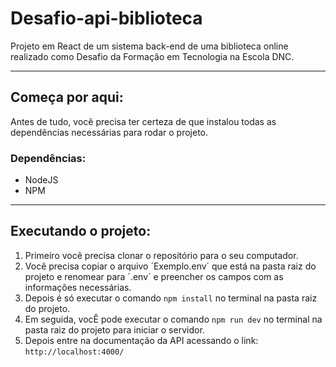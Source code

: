 # Desafio-api-biblioteca
Projeto em React de um sistema back-end de uma biblioteca online realizado como Desafio da Formação em Tecnologia na Escola DNC.


----------------------------------------------------------------------------------------------------------------------------

## Começa por aqui:

Antes de tudo, você precisa ter certeza de que instalou todas as dependências necessárias para rodar o projeto.

### Dependências:
- NodeJS
- NPM

-----------------------------------------------------------------------------------------------------------------------------

## Executando o projeto:
1) Primeiro você precisa clonar o repositório para o seu computador.
2) Você precisa copiar o arquivo ´Exemplo.env´ que está na pasta raiz do projeto e renomear para ´.env´ e preencher os campos com as informações necessárias.
3) Depois é só executar o comando ```npm install``` no terminal na pasta raiz do projeto.
4) Em seguida, vocÊ pode executar o comando ```npm run dev``` no terminal na pasta raiz do projeto para iniciar o servidor.
5) Depois entre na documentação da API acessando o link: ```http://localhost:4000/```
